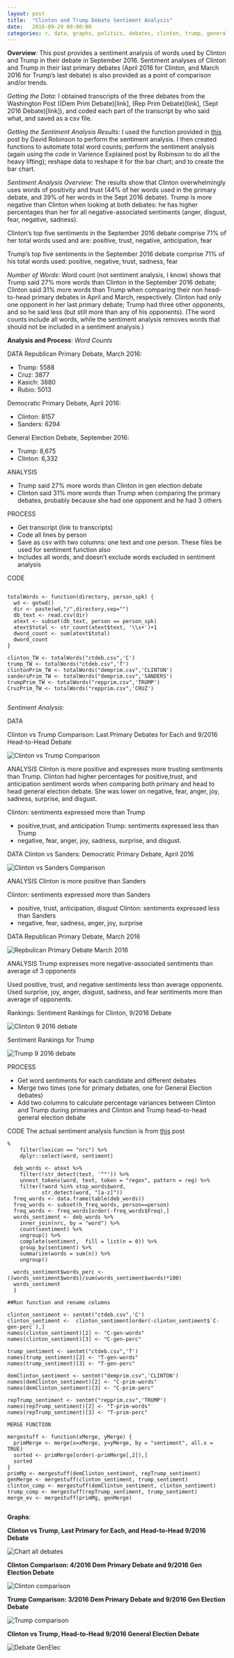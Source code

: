 ```yaml
---
layout: post
title:  "Clinton and Trump Debate Sentiment Analysis"
date:   2016-09-29 00:00:00
categories: r, data, graphs, politics, debates, clinton, trump, general election
---
```


**Overview**: 
This post provides a sentiment analysis of words used by Clinton and Trump in their debate in September 2016. Sentiment analyses of Clinton and Trump in their last primary debates (April 2016 for Clinton, and March 2016 for Trump’s last debate) is also provided as a point of comparison and/or trends. 

*Getting the Data*: 
I obtained transcripts of the three debates from the Washington Post ((Dem Prim Debate)[link], (Rep Prim Debate)[link], (Sept 2016 Debate)[link]), and coded each part of the transcript by who said what, and saved as a csv file. 

*Getting the Sentiment Analysis Results*: 
I used the function provided in [this](http://varianceexplained.org/r/trump-tweets/) post by David Robinson to perform the sentiment analysis. I then created functions to automate total word counts; perform the sentiment analysis (again using the code in Varience Explained post by Robinson to do all the heavy lifting); reshape data to reshape it for the bar chart; and to create the bar chart. 

*Sentiment Analysis Overview*: 
The results show that Clinton overwhelmingly uses words of positivity and trust (44% of her words used in the primary debate, and 39% of her words in the Sept 2016 debate). Trump is more negative than Clinton when looking at both debates: he has higher percentages than her for all negative-associated sentiments (anger, disgust, fear, negative, sadness). 

Clinton’s top five sentiments in the September 2016 debate comprise 71% of her total words used and are: positive, trust, negative, anticipation, fear

Trump’s top five sentiments in the September 2016 debate comprise 71% of his total words used:   positive, negative, trust, sadness, fear

*Number of Words*: 
Word count (not sentiment analysis, I know) shows that Trump said 27% more words than Clinton in the September 2016 debate; Clinton said 31% more words than Trump when comparing their non head-to-head primary debates in April and March, respectively. Clinton had only one opponent in her last primary debate; Trump had three other opponents, and so he said less (but still more than any of his opponents). (The word counts include all words, while the sentiment analysis removes words that should not be included in a sentiment analysis.)

**Analysis and Process**:
*Word Counts*

DATA
Republican Primary Debate, March 2016:
* Trump: 5588
* Cruz: 3877
* Kasich: 3880
* Rubio: 5013

Democratic Primary Debate, April 2016:
* Clinton: 8157
* Sanders: 6294

General Election Debate, September 2016: 
* Trump: 8,675
* Clinton: 6,332

ANALYSIS
* Trump said 27% more words than Clinton in gen election debate
* Clinton said 31% more words than Trump when comparing the primary debates, probably because she had one opponent and he had 3 others

PROCESS
* Get transcript (link to transcripts)
* Code all lines by person 
* Save as csv with two columns: one text and one person. These files be used for sentiment function also 
* Includes all words, and doesn’t exclude words excluded in sentiment analysis

CODE

<pre><code>
totalWords <- function(directory, person_spk) {
  wd <- getwd()
  dir <- paste(wd,"/",directory,sep="")
  db_text <- read.csv(dir)
  atext <- subset(db_text, person == person_spk)
  atext$total <- str_count(atext$text, '\\s+')+1
  dword_count <- sum(atext$total)
  dword_count  
}

clinton_TW <- totalWords("ctdeb.csv",'C')
trump_TW <- totalWords("ctdeb.csv",'T')
clintonPrim_TW <- totalWords("demprim.csv",'CLINTON')
sandersPrim_TW <- totalWords("demprim.csv",'SANDERS')
trumpPrim_TW <- totalWords("repprim.csv",'TRUMP')
CruzPrim_TW <- totalWords("repprim.csv",'CRUZ')

</pre></code>

*Sentiment Analysis*:

DATA

Clinton vs Trump Comparison: Last Primary Debates for Each and 9/2016 Head-to-Head Debate

![Clinton vs Trump Comparison](http://khasachi.com/images/sent_comp.png)

ANALYSIS
Clinton is more positive and expresses more trusting sentiments than Trump. Clinton had higher percentages for positive,trust, and anticipation sentiment words when comparing both primary and head to head general election debate. She was lower on negative, fear, anger, joy, sadness, surprise, and disgust. 

Clinton: sentiments expressed more than Trump
* positive,trust, and anticipation
Trump: sentiments expressed less than Trump
* negative, fear, anger, joy, sadness, surprise, and disgust. 

DATA
Clinton vs Sanders: Democratic Primary Debate, April 2016

![Clinton vs Sanders Comparison](http://khasachi.com/images/demCScomp.png)

ANALYSIS
Clinton is more positive than Sanders

Clinton: sentiments expressed more than Sanders
* positive, trust, anticipation, disgust
Clinton: sentiments expressed less than Sanders 
* negative, fear, sadness, anger, joy, surprise

DATA
Republican Primary Debate, March 2016

![Repbulican Primary Debate March 2016](http://khasachi.com/images/primTOthcop.png)

ANALYSIS
Trump expresses more negative-associated sentiments than average of 3 opponents 

Used positive, trust, and negative sentiments less than average opponents. Used surprise, joy, anger, disgust, sadness, and fear sentiments more than average of opponents.

Rankings: 
Sentiment Rankings for Clinton, 9/2016 Debate

![Clinton 9 2016 debate ](http://khasachi.com/images/clintononlygen.png)

Sentiment Rankings for Trump

![Trump 9 2016 debate ](http://khasachi.com/images/tronlygen.png)

PROCESS
* Get word sentiments for each candidate and different debates
* Merge two times (one for primary debates, one for General Election debates)
* Add two columns to calculate percentage variances between Clinton and Trump during primaries and Clinton and Trump head-to-head general election debate

CODE
The actual sentiment analysis function is from [this](http://varianceexplained.org/r/trump-tweets/) post
<pre><code
Sentiment Function 

sentmt <- function(directory, person_spk) {
  wd <- getwd()
  
  dir <- paste(wd,"/",directory,sep="")
  db_text <- read.csv(dir)
  
  atext <- subset(db_text, person == person_spk)
  
  reg <- "([^A-Za-z\\d#@']|'(?![A-Za-z\\d#@]))"
  
  nrc <- sentiments %>%
    filter(lexicon == "nrc") %>%
    dplyr::select(word, sentiment)
  
  deb_words <- atext %>%
    filter(!str_detect(text, '^"')) %>%
    unnest_tokens(word, text, token = "regex", pattern = reg) %>%
    filter(!word %in% stop_words$word,
           str_detect(word, "[a-z]"))
  freq_words <- data.frame(table(deb_words))
  freq_words <- subset(h_freq_words, person==person)
  freq_words <- freq_words[order(-freq_words$Freq),]
  words_sentiment <- deb_words %>%
    inner_join(nrc, by = "word") %>%
    count(sentiment) %>%
    ungroup() %>%
    complete(sentiment,  fill = list(n = 0)) %>%
    group_by(sentiment) %>%
    summarize(words = sum(n)) %>%
    ungroup()
  
  words_sentiment$words_perc <- ((words_sentiment$words)/sum(words_sentiment$words)*100)
  words_sentiment
  }

##Run function and rename columns 

clinton_sentiment <- sentmt("ctdeb.csv",'C')
clinton_sentiment <-  clinton_sentiment[order(-clinton_sentiment$`C-gen-perc`),]
names(clinton_sentiment)[2] <- "C-gen-words"
names(clinton_sentiment)[3] <- "C-gen-perc"

trump_sentiment <- sentmt("ctdeb.csv",'T')
names(trump_sentiment)[2] <- "T-gen-words"
names(trump_sentiment)[3] <- "T-gen-perc"

demClinton_sentiment <- sentmt("demprim.csv",'CLINTON')
names(demClinton_sentiment)[2] <- "C-prim-words"
names(demClinton_sentiment)[3] <- "C-prim-perc"

repTrump_sentiment <- sentmt("repprim.csv",'TRUMP')
names(repTrump_sentiment)[2] <- "T-prim-words"
names(repTrump_sentiment)[3] <- "T-prim-perc"

MERGE FUNCTION

mergestuff <- function(xMerge, yMerge) {
  primMerge <- merge(x=xMerge, y=yMerge, by = "sentiment", all.x = TRUE)
  sorted <- primMerge[order(-primMerge[,2]),]
  sorted
}
primMg <- mergestuff(demClinton_sentiment, repTrump_sentiment)
genMerge <- mergestuff(clinton_sentiment, trump_sentiment)
clinton_comp <- mergestuff(demClinton_sentiment, clinton_sentiment)
trump_comp <- mergestuff(repTrump_sentiment, trump_sentiment)
merge_ev <- mergestuff(primMg, genMerge)

</pre></code

**Graphs**:

**Clinton vs Trump, Last Primary for Each, and Head-to-Head 9/2016 Debate**

![Chart all debates ](http://khasachi.com/images/chart_all_debates.png)

**Clinton Comparison: 4/2016 Dem Primary Debate and 9/2016 Gen Election Debate**

![Clinton comparison ](http://khasachi.com/images/chart_clinton_only.png)

**Trump Comparison: 3/2016 Dem Primary Debate and 9/2016 Gen Election Debate**

![Trump comparison ](http://khasachi.com/images/chart_tr_only.png)

**Clinton vs Trump, Head-to-Head 9/2016 General Election Debate**

![Debate GenElec ](http://khasachi.com/images/chart_92016_debate.png)



